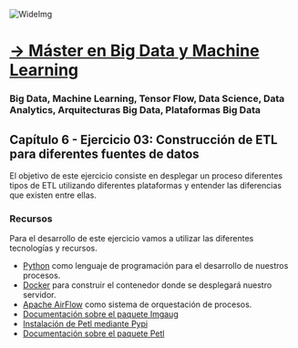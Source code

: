 ![WideImg](https://fictizia.com/img/github/Fictizia-plan-estudios-github.jpg)

# [→ Máster en Big Data y Machine Learning](https://fictizia.com/formacion/master-big-data)
### Big Data, Machine Learning, Tensor Flow, Data Science, Data Analytics, Arquitecturas Big Data, Plataformas Big Data

## Capítulo 6 - Ejercicio 03: Construcción de ETL para diferentes fuentes de datos ##

El objetivo de este ejercicio consiste en desplegar un proceso diferentes tipos de ETL utilizando diferentes plataformas y entender las diferencias que existen entre ellas. 

### Recursos ###

Para el desarrollo de este ejercicio vamos a utilizar las diferentes tecnologías y recursos.

- [Python](https://www.python.org/) como lenguaje de programación para el desarrollo de nuestros procesos. 
- [Docker](https://docs.docker.com/) para construir el contenedor donde se desplegará nuestro servidor. 
- [Apache AirFlow](https://airflow.apache.org/) como sistema de orquestación de procesos.
- [Documentación sobre el paquete Imgaug](https://github.com/aleju/imgaug)
- [Instalación de Petl mediante Pypi](https://pypi.org/project/petl/)
- [Documentación sobre el paquete Petl](https://petl.readthedocs.io/en/stable/)
